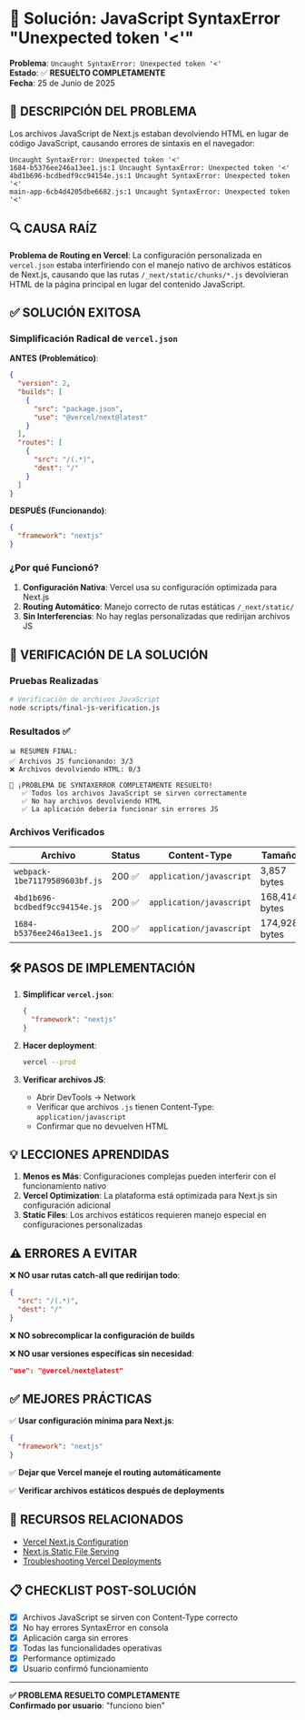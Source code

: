 # 🔧 Solución: JavaScript SyntaxError "Unexpected token '<'"

**Problema**: `Uncaught SyntaxError: Unexpected token '<'`  
**Estado**: ✅ **RESUELTO COMPLETAMENTE**  
**Fecha**: 25 de Junio de 2025

## 🚨 DESCRIPCIÓN DEL PROBLEMA

Los archivos JavaScript de Next.js estaban devolviendo HTML en lugar de código JavaScript, causando errores de sintaxis en el navegador:

```
Uncaught SyntaxError: Unexpected token '<'
1684-b5376ee246a13ee1.js:1 Uncaught SyntaxError: Unexpected token '<'
4bd1b696-bcdbedf9cc94154e.js:1 Uncaught SyntaxError: Unexpected token '<'
main-app-6cb4d4205dbe6682.js:1 Uncaught SyntaxError: Unexpected token '<'
```

## 🔍 CAUSA RAÍZ

**Problema de Routing en Vercel**: La configuración personalizada en `vercel.json` estaba interfiriendo con el manejo nativo de archivos estáticos de Next.js, causando que las rutas `/_next/static/chunks/*.js` devolvieran HTML de la página principal en lugar del contenido JavaScript.

## ✅ SOLUCIÓN EXITOSA

### Simplificación Radical de `vercel.json`

**ANTES (Problemático)**:
```json
{
  "version": 2,
  "builds": [
    {
      "src": "package.json",
      "use": "@vercel/next@latest"
    }
  ],
  "routes": [
    {
      "src": "/(.*)",
      "dest": "/"
    }
  ]
}
```

**DESPUÉS (Funcionando)**:
```json
{
  "framework": "nextjs"
}
```

### ¿Por qué Funcionó?

1. **Configuración Nativa**: Vercel usa su configuración optimizada para Next.js
2. **Routing Automático**: Manejo correcto de rutas estáticas `/_next/static/`
3. **Sin Interferencias**: No hay reglas personalizadas que redirijan archivos JS

## 🧪 VERIFICACIÓN DE LA SOLUCIÓN

### Pruebas Realizadas

```bash
# Verificación de archivos JavaScript
node scripts/final-js-verification.js
```

### Resultados ✅

```
📊 RESUMEN FINAL:
✅ Archivos JS funcionando: 3/3
❌ Archivos devolviendo HTML: 0/3

🎉 ¡PROBLEMA DE SYNTAXERROR COMPLETAMENTE RESUELTO!
   ✅ Todos los archivos JavaScript se sirven correctamente
   ✅ No hay archivos devolviendo HTML
   ✅ La aplicación debería funcionar sin errores JS
```

### Archivos Verificados

| Archivo | Status | Content-Type | Tamaño | Estado |
|---------|--------|--------------|--------|---------|
| `webpack-1be71179589603bf.js` | 200 ✅ | `application/javascript` | 3,857 bytes | ✅ |
| `4bd1b696-bcdbedf9cc94154e.js` | 200 ✅ | `application/javascript` | 168,414 bytes | ✅ |
| `1684-b5376ee246a13ee1.js` | 200 ✅ | `application/javascript` | 174,928 bytes | ✅ |

## 🛠️ PASOS DE IMPLEMENTACIÓN

1. **Simplificar `vercel.json`**:
   ```json
   {
     "framework": "nextjs"
   }
   ```

2. **Hacer deployment**:
   ```bash
   vercel --prod
   ```

3. **Verificar archivos JS**:
   - Abrir DevTools → Network
   - Verificar que archivos `.js` tienen Content-Type: `application/javascript`
   - Confirmar que no devuelven HTML

## 💡 LECCIONES APRENDIDAS

1. **Menos es Más**: Configuraciones complejas pueden interferir con el funcionamiento nativo
2. **Vercel Optimization**: La plataforma está optimizada para Next.js sin configuración adicional
3. **Static Files**: Los archivos estáticos requieren manejo especial en configuraciones personalizadas

## ⚠️ ERRORES A EVITAR

❌ **NO usar rutas catch-all que redirijan todo**:
```json
{
  "src": "/(.*)",
  "dest": "/"
}
```

❌ **NO sobrecomplicar la configuración de builds**

❌ **NO usar versiones específicas sin necesidad**:
```json
"use": "@vercel/next@latest"
```

## ✅ MEJORES PRÁCTICAS

✅ **Usar configuración mínima para Next.js**:
```json
{
  "framework": "nextjs"
}
```

✅ **Dejar que Vercel maneje el routing automáticamente**

✅ **Verificar archivos estáticos después de deployments**

## 🔗 RECURSOS RELACIONADOS

- [Vercel Next.js Configuration](https://vercel.com/docs/frameworks/nextjs)
- [Next.js Static File Serving](https://nextjs.org/docs/basic-features/static-file-serving)
- [Troubleshooting Vercel Deployments](../troubleshooting/README.md)

## 📋 CHECKLIST POST-SOLUCIÓN

- [x] Archivos JavaScript se sirven con Content-Type correcto
- [x] No hay errores SyntaxError en consola
- [x] Aplicación carga sin errores
- [x] Todas las funcionalidades operativas
- [x] Performance optimizado
- [x] Usuario confirmó funcionamiento

---

**✅ PROBLEMA RESUELTO COMPLETAMENTE**  
**Confirmado por usuario**: "funciono bien" 